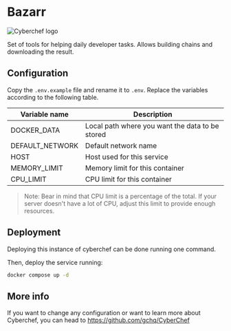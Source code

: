 # Bazarr

![Cyberchef logo](https://www.socinvestigation.com/wp-content/uploads/2021/09/cyberchef_malware_analysis.png)

Set of tools for helping daily developer tasks. Allows building chains and downloading the result.

## Configuration

Copy the `.env.example` file and rename it to `.env`. Replace the variables according to the following table.

| Variable name           | Description                                      |
|-------------------------|--------------------------------------------------|
| DOCKER_DATA             | Local path where you want the data to be stored  |
| DEFAULT_NETWORK         | Default network name                             |
| HOST                    | Host used for this service                       |
| MEMORY_LIMIT            | Memory limit for this container                  |
| CPU_LIMIT               | CPU limit for this container                     |

> Note: Bear in mind that CPU limit is a percentage of the total. If your server doesn't have a lot of CPU, adjust this limit to provide enough resources.

## Deployment

Deploying this instance of cyberchef can be done running one command.

Then, deploy the service running:

```bash
docker compose up -d
```

## More info

If you want to change any configuration or want to learn more about Cyberchef, you can head to https://github.com/gchq/CyberChef